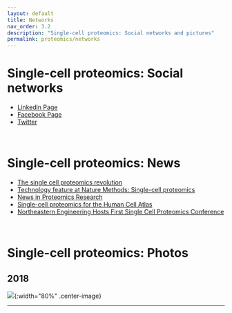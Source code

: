 ```yaml
---
layout: default
title: Networks
nav_order: 3.2
description: "Single-cell proteomics: Social networks and pictures"
permalink: proteomics/networks
---
```


# Single-cell proteomics: Social networks

* [Linkedin Page](https://www.linkedin.com/groups/8618946/)
* [Facebook Page](https://www.facebook.com/Single.Cell.Proteomics/)
* [Twitter](https://twitter.com/SCP_meeting)


&nbsp;

# Single-cell proteomics: News
* [The single cell proteomics revolution](https://www.bioanalysis-zone.com/2020/02/11/single-cell-proteomics-revolution_bo/)
* [Technology feature at Nature Methods: Single-cell proteomics ](https://www.nature.com/articles/s41592-019-0540-6)
* [News in Proteomics Research](http://proteomicsnews.blogspot.com/2019/12/over-1000-single-cell-proteomes-2700.html)
* [Single-cell proteomics for the Human Cell Atlas](https://news.northeastern.edu/2019/07/08/northeastern-university-proteomics-researcher-receives-grant-from-chan-zuckerberg-initiative-to-help-map-all-cells-in-the-human-body-to-better-understand-cancer-diabetes-and-other-diseases/)
 * [Northeastern Engineering Hosts First Single Cell Proteomics Conference](https://coe.northeastern.edu/news/northeastern-engineering-hosts-first-single-cell-proteomics-conference/)

&nbsp;

# Single-cell proteomics: Photos
## 2018
 ![]({{site.baseurl}}/proteomics/photos/scp2018.jpg){:width="80%" .center-image}





------------
